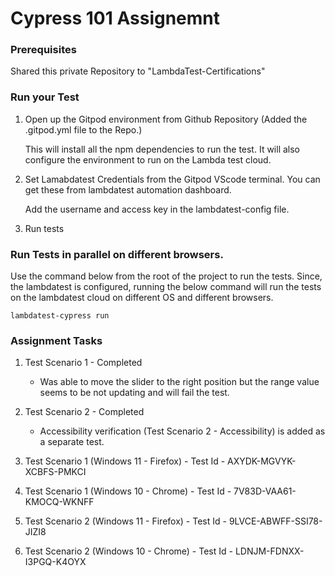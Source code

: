# Cypress 101 Assignemnt

### Prerequisites
Shared this private Repository to "LambdaTest-Certifications"

### Run your Test
1. Open up the Gitpod environment from Github Repository (Added the .gitpod.yml file to the Repo.)

   This will install all the npm dependencies to run the test. It will also configure the environment to run on the Lambda test cloud.

2. Set Lamabdatest Credentials from the Gitpod VScode terminal. You can get these from lambdatest automation dashboard.

    Add the username and access key in the lambdatest-config file. 

3. Run tests
### Run Tests in parallel on different browsers.
Use the command below from the root of the project to run the tests. Since, the lambdatest is configured, running the below command will run the tests on the lambdatest cloud on different OS and different browsers.
```
lambdatest-cypress run
```

### Assignment Tasks
1. Test Scenario 1 - Completed
    - Was able to move the slider to the right position but the range value seems to be not updating and will fail the test.
2. Test Scenario 2 - Completed
    - Accessibility verification (Test Scenario 2 - Accessibility) is added as a separate test.


1. Test Scenario 1 (Windows 11 - Firefox) - Test Id - AXYDK-MGVYK-XCBFS-PMKCI
2. Test Scenario 1 (Windows 10 - Chrome) - Test Id - 7V83D-VAA61-KMOCQ-WKNFF
3. Test Scenario 2 (Windows 11 - Firefox) - Test Id - 9LVCE-ABWFF-SSI78-JIZI8
4. Test Scenario 2 (Windows 10 - Chrome) - Test Id - LDNJM-FDNXX-I3PGQ-K4OYX